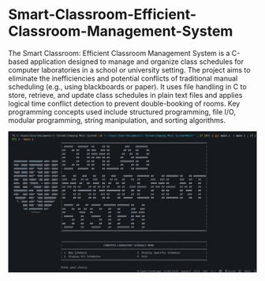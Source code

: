 <h1>Smart-Classroom-Efficient-Classroom-Management-System</h1>

<p> The Smart Classroom: Efficient Classroom Management System is a C-based application designed to manage and organize class schedules for computer laboratories in a school or university setting. The project aims to eliminate the inefficiencies and potential conflicts of traditional manual scheduling (e.g., using blackboards or paper). It uses file handling in C to store, retrieve, and update class schedules in plain text files and applies logical time conflict detection to prevent double-booking of rooms. Key programming concepts used include structured programming, file I/O, modular programming, string manipulation, and sorting algorithms. </p>

<img src="/Assets/Output/1.png">
